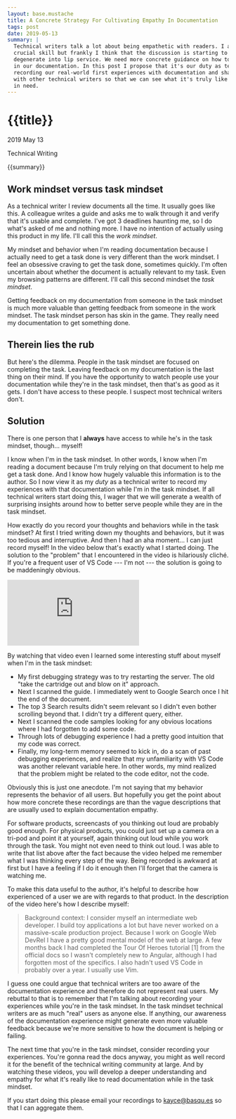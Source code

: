 ```yaml
---
layout: base.mustache
title: A Concrete Strategy For Cultivating Empathy In Documentation
tags: post
date: 2019-05-13
summary: |
  Technical writers talk a lot about being empathetic with readers. I agree that it's a 
  crucial skill but frankly I think that the discussion is starting to
  degenerate into lip service. We need more concrete guidance on how to cultivate empathy
  in our documentation. In this post I propose that it's our duty as technical writers to start
  recording our real-world first experiences with documentation and share these recordings
  with other technical writers so that we can see what it's truly like to use documentation when
  in need.
---
```


<h1 id="title">
  {{title}}
</h1>

<p id="time">
  <time datetime="2019-05-13">2019 May 13</time>
</p>

<p id="category">Technical Writing</p>

<p id="summary">
{{summary}}
</p>

<h2 id="mindsets">Work mindset versus task mindset</h2>

As a technical writer I review documents all the time. It usually goes like this. A colleague
writes a guide and asks me to walk through it and verify that it's usable and complete. I've got
3 deadlines haunting me, so I do what's asked of me and nothing more. I have no intention of
actually using this product in my life. I'll call this the *work mindset*.

My mindset and behavior when I'm reading documentation because I actually need to get a task done
is very different than the work mindset. I feel an obsessive craving to get the task done, 
sometimes quickly. I'm often uncertain about whether the document is actually relevant to my
task. Even my browsing patterns are different. I'll call this second mindset the *task mindset*.

Getting feedback on my documentation from someone in the task mindset is much more valuable
than getting feedback from someone in the work mindset. The task mindset person has skin in the
game. They really need my documentation to get something done.

<h2 id="problem">Therein lies the rub</h2>

But here's the dilemma. People in the task mindset are focused on completing the task.
Leaving feedback on my documentation is the last thing on their mind.
If you have the opportunity to watch people use your documentation while they're in the task
mindset, then that's as good as it gets. I don't have access to these people. I suspect most
technical writers don't.

<h2 id="solution">Solution</h2>

There is one person that I **always** have access to while he's in the task mindset,
though... myself!

I know when I'm in the task mindset. In other words, I know when I'm reading a document because
I'm truly relying on that document to help me get a task done. And I know how hugely valuable this
information is to the author. So I now view it as my *duty* as a technical writer to record my 
experiences with that documentation while I'm in the task mindset. If all technical writers start
doing this, I wager that we will generate a wealth of surprising insights around how to better serve
people while they are in the task mindset. 

How exactly do you record your thoughts and behaviors while in the task mindset? At first I tried
writing down my thoughts and behaviors, but it was too tedious and interruptive. And then I had an
aha moment... I can just record myself! In the video below that's exactly what I started doing. The
solution to the "problem" that I encountered in the video is hilariously cliché. If you're a
frequent user of VS Code --- I'm not --- the solution is going to be maddeningly obvious.

<div class="youtube--container">
  <iframe class="youtube--video"
          src="https://www.youtube.com/embed/8u1UyN_Yhfw?ecver=1"
          frameborder="0" allow="autoplay; encrypted-media" 
          allowfullscreen></iframe>
</div>

By watching that video even I learned some interesting stuff about myself when I'm in the task
mindset:

* My first debugging strategy was to try restarting the server. The old "take the cartridge out and
  blow on it" approach.
* Next I scanned the guide. I immediately went to Google Search once I hit the end of the document.
* The top 3 Search results didn't seem relevant so I didn't even bother scrolling beyond that. I
  didn't try a different query, either.
* Next I scanned the code samples looking for any obvious locations where I had forgotten to add
  some code.
* Through lots of debugging experience I had a pretty good intuition that my code was correct.
* Finally, my long-term memory seemed to kick in, do a scan of past debugging experiences,
  and realize that my unfamiliarity with VS Code was another relevant variable here. In other
  words, my mind realized that the problem might be related to the code editor, not the code.

Obviously this is just one anecdote. I'm not saying that my behavior represents the behavior
of all users. But hopefully you get the point about how more concrete these recordings
are than the vague descriptions that are usually used to explain documentation empathy.

For software products, screencasts of you thinking out loud are probably good enough. For physical
products, you could just set up a camera on a tri-pod and point it at yourself, again thinking
out loud while you work through the task. You might not even need to think out loud. I was able
to write that list above after the fact because the video helped me remember what I was thinking
every step of the way. Being recorded is awkward at first but I have a feeling if I do it enough
then I'll forget that the camera is watching me.

To make this data useful to the author, it's helpful to describe how experienced of a user we
are with regards to that product. In the description of the video here's how I describe myself:

<blockquote>
  Background context: I consider myself an intermediate web developer. I build toy applications
  a lot but have never worked on a massive-scale production project. Because I work on Google
  Web DevRel I have a pretty good mental model of the web at large. A few months back I had
  completed the Tour Of Heroes tutorial [1] from the official docs so I wasn't completely new
  to Angular, although I had forgotten most of the specifics. I also hadn't used VS Code in
  probably over a year. I usually use Vim.
</blockquote>

I guess one could argue that technical writers are too aware of the documentation experience and
therefore do not represent real users. My rebuttal to that is to remember that I'm talking about 
recording your experiences while you're in the task mindset. In the task mindset technical writers
are as much "real" users as anyone else. If anything, our awareness of the documentation
experience might generate even more valuable feedback because we're more sensitive to how
the document is helping or failing.

The next time that you're in the task mindset, consider recording your experiences. You're gonna
read the docs anyway, you might as well record it for the benefit of the technical writing
community at large. And by watching these videos, you will develop a deeper understanding and
empathy for what it's really like to read documentation while in the task mindset.

If you start doing this please email your recordings to kayce@basqu.es so that I can aggregate
them.
